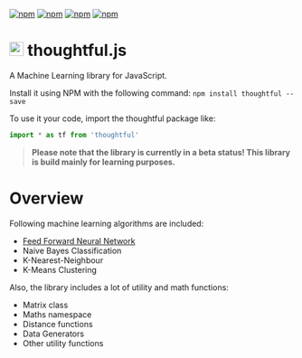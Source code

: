 [![npm](https://img.shields.io/npm/v/thoughtful.svg)](https://www.npmjs.com/package/thoughtful)
[![npm](https://img.shields.io/npm/l/thoughtful.svg)](https://www.npmjs.com/package/thoughtful)
[![npm](https://img.shields.io/npm/dm/thoughtful.svg)](https://www.npmjs.com/package/thoughtful)
[![npm](https://img.shields.io/npm/dt/thoughtful.svg)](https://www.npmjs.com/package/thoughtful)

# <img src="icon.png" width="25"> thoughtful.js
A Machine Learning library for JavaScript.

Install it using NPM with the following command:
`npm install thoughtful --save`

To use it your code, import the thoughtful package like:
```javascript
import * as tf from 'thoughtful'
```
> **Please note that the library is currently in a beta status! This library is build mainly for learning purposes.**

# Overview

Following machine learning algorithms are included:

- [Feed Forward Neural Network](https://t-specht.github.io/thoughtful/feed-forward-neural-network)
- Naive Bayes Classification
- K-Nearest-Neighbour
- K-Means Clustering

Also, the library includes a lot of utility and math functions:

- Matrix class
- Maths namespace
- Distance functions
- Data Generators
- Other utility functions